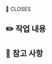 <!-- ‼️ 제목을 'TS-번호: 내용' 형식으로 바꿔주세요 ‼️ -->

🔗 CLOSES 
<!-- 위 'CLOSES' 뒤에 '#(번호)' 형식으로 이슈 번호를 태그해주세요 -->

## ✏️ 작업 내용
<!-- 이번 PR에서 작업한 내용을 간략히 설명해주세요 -->


## 📝 참고 사항
<!-- 리뷰어가 특별히 봐주었으면 하는 부분이나 다른 팀원들이 알아야할 사항이 있다면 작성해주세요 -->

